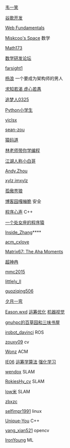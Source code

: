 

[韦一笑](http://www.skywind.me)

[谷歌开发](https://developers.google.cn/) 

[Web Fundamentals               ](https://developers.google.cn/web/fundamentals/)

[Miskcoo's Space](http://blog.miskcoo.com/)  数学	

[Math173](http://lanqi.org/)

[数学研发论坛](https://bbs.emath.ac.cn/)



[farsight1](https://blog.csdn.net/farsight1)

[杨浪](https://www.cnblogs.com/yanglang/)  一个要成为架构师的男人

[求知若渴 虚心若愚](https://www.cnblogs.com/cxxjohnson/)

[追梦人0325](https://me.csdn.net/zwz1984)

[Python小学生](https://me.csdn.net/qq_31518167)

[yjclsx](https://blog.csdn.net/yjclsx)

[sean-zou](https://me.csdn.net/a19881029)

[猿码道](https://www.jianshu.com/u/657c611b2e07)

[林老师带你学编程](https://me.csdn.net/linzhiqiang0316)

[江湖人称小白哥](https://me.csdn.net/dd864140130)

[Andy.Zhou](https://www.cnblogs.com/andy-zhou/)

[xylz,imxylz](http://www.blogjava.net/xylz/)

[孤傲苍狼](https://www.cnblogs.com/xdp-gacl/)

[博客园嘎嘣脆](https://www.cnblogs.com/LyShark/) 安全

[程序心声](https://me.csdn.net/guoduhua) C++

[一个处女座的程序猿](https://blog.csdn.net/qq_41185868)

[Inside_Zhang](https://me.csdn.net/lanchunhui)****

[acm_cxlove](https://blog.csdn.net/ACM_cxlove)

[Matrix67: The Aha Moments](http://www.matrix67.com/blog/)

[超神冉](https://me.csdn.net/qq997843911)

[mmc2015](https://me.csdn.net/mmc2015)

[littlely_ll](https://blog.csdn.net/littlely_ll)

[guoziqing506](https://blog.csdn.net/guoziqing506)

[夕月一弯](https://www.cnblogs.com/wt869054461/)

[Eason.wxd](https://blog.csdn.net/App_12062011)  [运筹优化](https://blog.csdn.net/App_12062011/column/info/32251) [机器视觉](https://blog.csdn.net/App_12062011/column/info/33959)

 [gnuhpc的百草园和三味书屋](https://www.cnblogs.com/gnuhpc/)

[irobot_davinci](https://blog.csdn.net/irobot_davinci) ROS

[zouxy09](https://blog.csdn.net/zouxy09) cv

[Wonz](https://blog.csdn.net/Wonz5130)  ACM

[IE06](https://blog.csdn.net/kittyzc)  [运筹学算法](https://blog.csdn.net/kittyzc/column/info/26511)  [强化学习](https://blog.csdn.net/kittyzc/column/info/33845)

[wendox](https://me.csdn.net/wendox) SLAM

[RokiesHy_cv](https://blog.csdn.net/stihy) SLAM

[low米](https://blog.csdn.net/baoxiao7872) SLAM

[zbxzc](https://blog.csdn.net/u014568921)

[selfimpr1991](https://blog.csdn.net/yeswenqian) linux 

[Unique-You](https://blog.csdn.net/qq_22238021) C++

[yang_xian521](https://me.csdn.net/yang_xian521) opencv

[IronYoung](https://blog.csdn.net/yOung_One)  ML